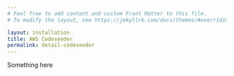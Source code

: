 ```yaml
---
# Feel free to add content and custom Front Matter to this file.
# To modify the layout, see https://jekyllrb.com/docs/themes/#overriding-theme-defaults

layout: installation
title: AWS Codeseeder
permalink: detail-codeseeder
---
```


Something here  